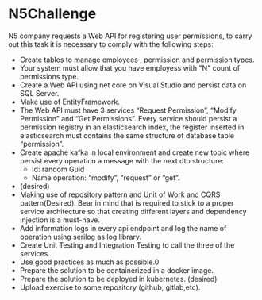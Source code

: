 # N5Challenge

N5 company requests a Web API for registering user permissions, to carry out
this task it is necessary to comply with the following steps:
* Create tables to manage employees , permission and permission types.
* Your system must allow that you have employess with "N" count of
permissions type.
* Create a Web API using net core on Visual Studio and persist data on
SQL Server.
* Make use of EntityFramework.
* The Web API must have 3 services “Request Permission”, “Modify
Permission” and “Get Permissions”. Every service should persist a
permission registry in an elasticsearch index, the register inserted in
elasticsearch must contains the same structure of database table
“permission”.
* Create apache kafka in local environment and create new topic where
persist every operation a message with the next dto structure:
  * Id: random Guid
  * Name operation: “modify”, “request” or “get”.
* (desired)
* Making use of repository pattern and Unit of Work and CQRS
pattern(Desired). Bear in mind that is required to stick to a proper
service architecture so that creating different layers and dependency
injection is a must-have.
* Add information logs in every api endpoint and log the name of
operation using serilog as log library.
* Create Unit Testing and Integration Testing to call the three of the
services.
* Use good practices as much as possible.0
* Prepare the solution to be containerized in a docker image.
* Prepare the solution to be deployed in kubernetes. (desired)
* Upload exercise to some repository (github, gitlab,etc).
